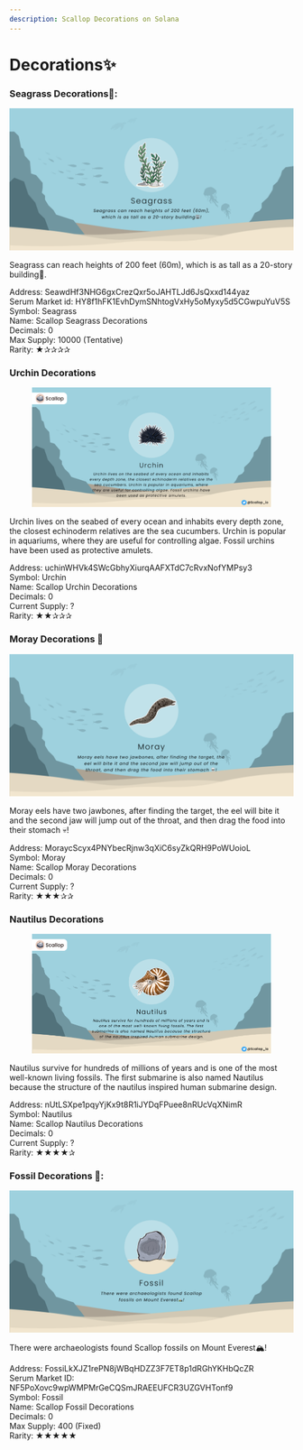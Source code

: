 ```yaml
---
description: Scallop Decorations on Solana
---
```


# Decorations✨

### Seagrass Decorations🌱:

![](../.gitbook/assets/seagrass.png)

Seagrass can reach heights of 200 feet (60m), which is as tall as a 20-story building🏢.

Address: SeawdHf3NHG6gxCrezQxr5oJAHTLJd6JsQxxd144yaz\
Serum Market id: HY8f1hFK1EvhDymSNhtogVxHy5oMyxy5d5CGwpuYuV5S\
Symbol: Seagrass\
Name: Scallop Seagrass Decorations\
Decimals: 0\
Max Supply: 10000 (Tentative)\
Rarity: ★✰✰✰✰

### Urchin Decorations

<figure><img src="../.gitbook/assets/image (24).png" alt=""><figcaption></figcaption></figure>

Urchin lives on the seabed of every ocean and inhabits every depth zone, the closest echinoderm relatives are the sea cucumbers. Urchin is popular in aquariums, where they are useful for controlling algae. Fossil urchins have been used as protective amulets.

Address: uchinWHVk4SWcGbhyXiurqAAFXTdC7cRvxNofYMPsy3\
Symbol: Urchin\
Name: Scallop Urchin Decorations \
Decimals: 0 \
Current Supply: ? \
Rarity: ★★✰✰✰

### **Moray Decorations** 🐍

![](../.gitbook/assets/moray.png)

Moray eels have two jawbones, after finding the target, the eel will bite it and the second jaw will jump out of the throat, and then drag the food into their stomach 💀!&#x20;

Address: MoraycScyx4PNYbecRjnw3qXiC6syZkQRH9PoWUoioL \
Symbol: Moray \
Name: Scallop Moray Decorations \
Decimals: 0 \
Current Supply: ? \
Rarity: ★★★✰✰

### Nautilus **Decorations**

<figure><img src="../.gitbook/assets/image (2) (2).png" alt=""><figcaption></figcaption></figure>

Nautilus survive for hundreds of millions of years and is one of the most well-known living fossils. The first submarine is also named Nautilus because the structure of the nautilus inspired human submarine design.

Address: nUtLSXpe1pqyYjKx9t8R1iJYDqFPuee8nRUcVqXNimR\
Symbol: Nautilus\
Name: Scallop Nautilus Decorations \
Decimals: 0 \
Current Supply: ? \
Rarity: ★★★★✰

### &#x20;Fossil **Decorations** 🗿:

![](<../.gitbook/assets/fossil (2).png>)

There were archaeologists found Scallop fossils on Mount Everest🏔!


Address: FossiLkXJZ1rePN8jWBqHDZZ3F7ET8p1dRGhYKHbQcZR\
Serum Market ID: NF5PoXovc9wpWMPMrGeCQSmJRAEEUFCR3UZGVHTonf9\
Symbol: Fossil\
Name: Scallop Fossil Decorations\
Decimals: 0\
Max Supply: 400 (Fixed)\
Rarity: ★★★★★



###
